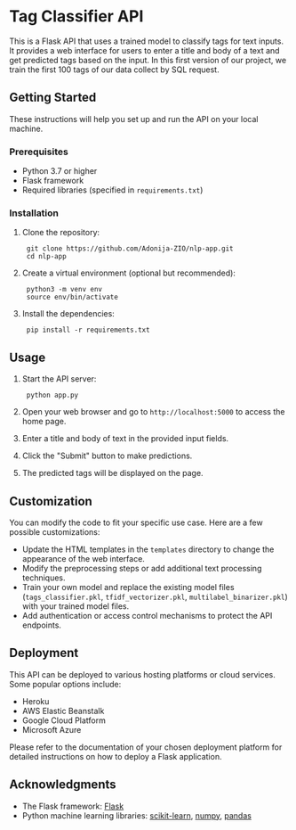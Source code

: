 # Tag Classifier API

This is a Flask API that uses a trained model to classify tags for text inputs. It provides a web interface for users to enter a title and body of a text and get predicted tags based on the input. In this first version of our project, we train the first 100 tags of our data collect by SQL request.


## Getting Started

These instructions will help you set up and run the API on your local machine.

### Prerequisites

- Python 3.7 or higher
- Flask framework
- Required libraries (specified in `requirements.txt`)

### Installation

1. Clone the repository:

        git clone https://github.com/Adonija-ZIO/nlp-app.git
        cd nlp-app

2. Create a virtual environment (optional but recommended):

        python3 -m venv env
        source env/bin/activate


3. Install the dependencies:

        pip install -r requirements.txt


## Usage

1. Start the API server:

        python app.py


2. Open your web browser and go to `http://localhost:5000` to access the home page.

3. Enter a title and body of text in the provided input fields.

4. Click the "Submit" button to make predictions.

5. The predicted tags will be displayed on the page.

## Customization

You can modify the code to fit your specific use case. Here are a few possible customizations:

- Update the HTML templates in the `templates` directory to change the appearance of the web interface.
- Modify the preprocessing steps or add additional text processing techniques.
- Train your own model and replace the existing model files (`tags_classifier.pkl`, `tfidf_vectorizer.pkl`, `multilabel_binarizer.pkl`) with your trained model files.
- Add authentication or access control mechanisms to protect the API endpoints.

## Deployment

This API can be deployed to various hosting platforms or cloud services. Some popular options include:

- Heroku
- AWS Elastic Beanstalk
- Google Cloud Platform
- Microsoft Azure

Please refer to the documentation of your chosen deployment platform for detailed instructions on how to deploy a Flask application.


## Acknowledgments

- The Flask framework: [Flask](https://flask.palletsprojects.com/)
- Python machine learning libraries: [scikit-learn](https://scikit-learn.org/), [numpy](https://numpy.org/), [pandas](https://pandas.pydata.org/)



